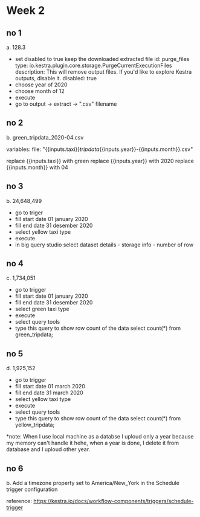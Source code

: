 # Week 2

## no 1
a. 128.3

- set disabled to true keep the downloaded extracted file
id: purge_files
    type: io.kestra.plugin.core.storage.PurgeCurrentExecutionFiles
    description: This will remove output files. If you'd like to explore Kestra outputs, disable it.
    disabled: true
- choose year of 2020
- choose month of 12
- execute
- go to output -> extract -> ".csv" filename

## no 2
b. green_tripdata_2020-04.csv

variables:
  file: "{{inputs.taxi}}_tripdata_{{inputs.year}}-{{inputs.month}}.csv"

replace {{inputs.taxi}} with green
replace {{inputs.year}} with 2020
replace {{inputs.month}} with 04

## no 3
b. 24,648,499

- go to triger
- fill start date 01 january 2020
- fill end date 31 desember 2020
- select yellow taxi type
- execute
- in big query studio select dataset details - storage info - number of row

## no 4
c. 1,734,051

- go to trigger
- fill start date 01 january 2020
- fill end date 31 desember 2020
- select green taxi type
- execute
- select query tools
- type this query to show row count of the data
select count(*) from green_tripdata;

## no 5
d. 1,925,152
- go to trigger
- fill start date 01 march 2020
- fill end date 31 march 2020
- select yellow taxi type
- execute
- select query tools
- type this query to show row count of the data
select count(*) from yellow_tripdata;

*note: When I use local machine as a databse I uploud only a year because my memory can't handle it hehe, when a year is done, I delete it from database and I uploud other year.

## no 6
b. Add a timezone property set to America/New_York in the Schedule trigger configuration

reference: https://kestra.io/docs/workflow-components/triggers/schedule-trigger
